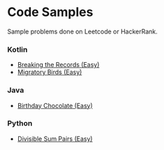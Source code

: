 # Code Samples
Sample problems done on Leetcode or HackerRank.


### Kotlin
* [Breaking the Records (Easy)](https://github.com/tstokvis/Code_Samples/blob/master/Java%26Kotlin/src/BreakingTheRecords.kt)
* [Migratory Birds (Easy)](https://github.com/tstokvis/Code_Samples/blob/master/Java%26Kotlin/src/MigratoryBirds.kt)

### Java
* [Birthday Chocolate (Easy)](https://github.com/tstokvis/Code_Samples/blob/master/Java%26Kotlin/src/BirthdayChocolate.java)

### Python
* [Divisible Sum Pairs (Easy)](https://github.com/tstokvis/Code_Samples/blob/master/Python/DivisibleSumPairs.py)
